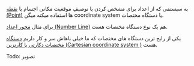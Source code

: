 به سیستمی که از اعداد برای مشخص کردن یا توصیفِ موقعیت مکانی اجسام یا [نقطه (Point)](نقطه%20(Point).md) ها استفاده میکنه میگن coordinate system یا دستگاه مختصات.

برای مثال [محور اعداد (Number Line)](محور%20اعداد%20(Number%20Line).md) هم یک نوع دستگاه مختصات هست.

یکی از رایج ترین دستگاه های مختصات که ما خیلی باهاش سر و کار داریم [دستگاه مختصات دکارتی یا کارتزین (Cartesian coordinate system )](دستگاه%20مختصات%20دکارتی%20یا%20کارتزین%20(Cartesian%20coordinate%20system%20).md) هست.

Todo: تصویر
